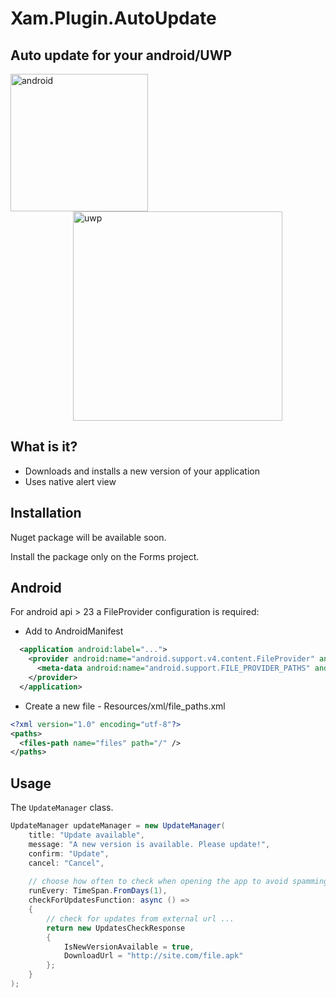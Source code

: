 # Xam.Plugin.AutoUpdate
## Auto update for your android/UWP

<div class="inline-block">
  <img src="https://github.com/angelinn/Xam.Plugin.UpdatePrompt/blob/master/images/update_android.png" alt="android" width="220"/>
</div>
<div class="inline-block" style="margin-left: 100px">
  <img src="https://github.com/angelinn/Xam.Plugin.UpdatePrompt/blob/master/images/update_uwp.png" alt="uwp" width="335"/>
</div>


## What is it?
* Downloads and installs a new version of your application
* Uses native alert view

## Installation
Nuget package will be available soon.

Install the package only on the Forms project.

## Android
For android api > 23 a FileProvider configuration is required:
* Add to AndroidManifest
```xml
  <application android:label="...">
    <provider android:name="android.support.v4.content.FileProvider" android:authorities="com.companyname.application" android:grantUriPermissions="true" android:exported="false">
      <meta-data android:name="android.support.FILE_PROVIDER_PATHS" android:resource="@xml/file_paths" />
    </provider>
  </application>
```

* Create a new file - Resources/xml/file_paths.xml
```xml
<?xml version="1.0" encoding="utf-8"?>
<paths>
  <files-path name="files" path="/" />
</paths>
```

## Usage

The ```UpdateManager``` class.

```C#
UpdateManager updateManager = new UpdateManager(
    title: "Update available",
    message: "A new version is available. Please update!",
    confirm: "Update",
    cancel: "Cancel",
    
    // choose how often to check when opening the app to avoid spamming the user every time
    runEvery: TimeSpan.FromDays(1), 
    checkForUpdatesFunction: async () =>
    {
        // check for updates from external url ...
        return new UpdatesCheckResponse
        {
            IsNewVersionAvailable = true,
            DownloadUrl = "http://site.com/file.apk"
        };
    }
);

```
